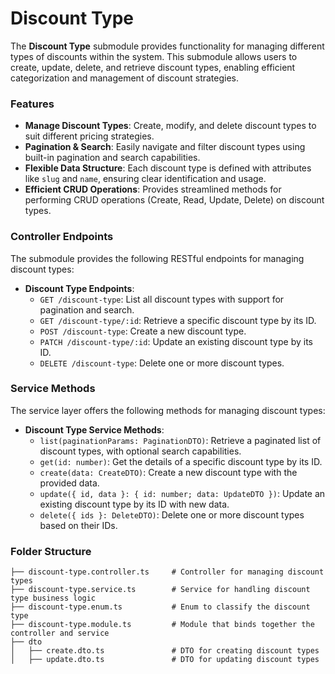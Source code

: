 # Discount Type

The **Discount Type** submodule provides functionality for managing different types of discounts within the system. This submodule allows users to create, update, delete, and retrieve discount types, enabling efficient categorization and management of discount strategies.

### Features

- **Manage Discount Types**: Create, modify, and delete discount types to suit different pricing strategies.
- **Pagination & Search**: Easily navigate and filter discount types using built-in pagination and search capabilities.
- **Flexible Data Structure**: Each discount type is defined with attributes like `slug` and `name`, ensuring clear identification and usage.
- **Efficient CRUD Operations**: Provides streamlined methods for performing CRUD operations (Create, Read, Update, Delete) on discount types.

### Controller Endpoints

The submodule provides the following RESTful endpoints for managing discount types:

- **Discount Type Endpoints**:
  - `GET /discount-type`: List all discount types with support for pagination and search.
  - `GET /discount-type/:id`: Retrieve a specific discount type by its ID.
  - `POST /discount-type`: Create a new discount type.
  - `PATCH /discount-type/:id`: Update an existing discount type by its ID.
  - `DELETE /discount-type`: Delete one or more discount types.

### Service Methods

The service layer offers the following methods for managing discount types:

- **Discount Type Service Methods**:
  - `list(paginationParams: PaginationDTO)`: Retrieve a paginated list of discount types, with optional search capabilities.
  - `get(id: number)`: Get the details of a specific discount type by its ID.
  - `create(data: CreateDTO)`: Create a new discount type with the provided data.
  - `update({ id, data }: { id: number; data: UpdateDTO })`: Update an existing discount type by its ID with new data.
  - `delete({ ids }: DeleteDTO)`: Delete one or more discount types based on their IDs.

### Folder Structure

```plaintext
├── discount-type.controller.ts     # Controller for managing discount types
├── discount-type.service.ts        # Service for handling discount type business logic
├── discount-type.enum.ts           # Enum to classify the discount type
├── discount-type.module.ts         # Module that binds together the controller and service
├── dto
│   ├── create.dto.ts               # DTO for creating discount types
│   ├── update.dto.ts               # DTO for updating discount types
```
